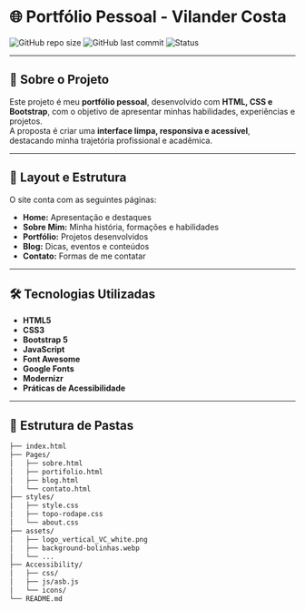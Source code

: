 # 🌐 Portfólio Pessoal - Vilander Costa

![GitHub repo size](https://img.shields.io/github/repo-size/Vilander/uc5-projeto-integrador-frontend-senac?color=blue)
![GitHub last commit](https://img.shields.io/github/last-commit/Vilander/uc5-projeto-integrador-frontend-senac?color=green)
![Status](https://img.shields.io/badge/status-online-success)

---

## 📌 Sobre o Projeto
Este projeto é meu **portfólio pessoal**, desenvolvido com **HTML, CSS e Bootstrap**, com o objetivo de apresentar minhas habilidades, experiências e projetos.  
A proposta é criar uma **interface limpa, responsiva e acessível**, destacando minha trajetória profissional e acadêmica.

---

## 🎨 **Layout e Estrutura**
O site conta com as seguintes páginas:
- **Home:** Apresentação e destaques
- **Sobre Mim:** Minha história, formações e habilidades
- **Portfólio:** Projetos desenvolvidos
- **Blog:** Dicas, eventos e conteúdos
- **Contato:** Formas de me contatar

---

## 🛠 **Tecnologias Utilizadas**
- **HTML5**
- **CSS3**
- **Bootstrap 5**
- **JavaScript**
- **Font Awesome**
- **Google Fonts**
- **Modernizr**
- **Práticas de Acessibilidade**

---

## 📂 **Estrutura de Pastas**
```bash
├── index.html
├── Pages/
│   ├── sobre.html
│   ├── portifolio.html
│   ├── blog.html
│   └── contato.html
├── styles/
│   ├── style.css
│   ├── topo-rodape.css
│   └── about.css
├── assets/
│   ├── logo_vertical_VC_white.png
│   ├── background-bolinhas.webp
│   └── ...
├── Accessibility/
│   ├── css/
│   ├── js/asb.js
│   └── icons/
└── README.md

